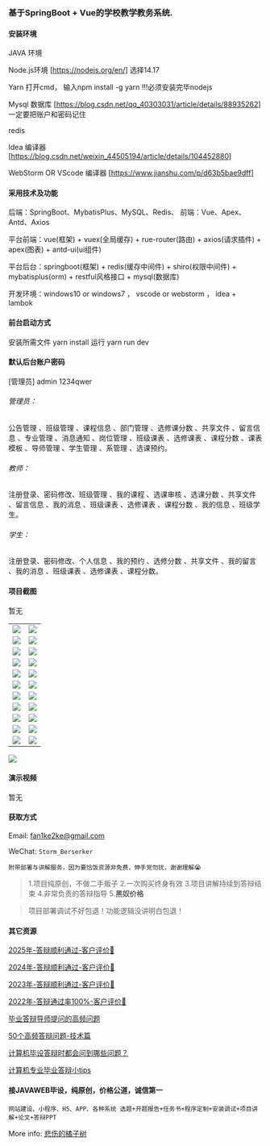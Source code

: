 ### 基于SpringBoot + Vue的学校教学教务系统.

#### 安装环境

JAVA 环境 

Node.js环境 [https://nodejs.org/en/] 选择14.17

Yarn 打开cmd， 输入npm install -g yarn !!!必须安装完毕nodejs

Mysql 数据库 [https://blog.csdn.net/qq_40303031/article/details/88935262] 一定要把账户和密码记住

redis

Idea 编译器 [https://blog.csdn.net/weixin_44505194/article/details/104452880]

WebStorm OR VScode 编译器 [https://www.jianshu.com/p/d63b5bae9dff]

#### 采用技术及功能

后端：SpringBoot、MybatisPlus、MySQL、Redis、
前端：Vue、Apex、Antd、Axios

平台前端：vue(框架) + vuex(全局缓存) + rue-router(路由) + axios(请求插件) + apex(图表)  + antd-ui(ui组件)

平台后台：springboot(框架) + redis(缓存中间件) + shiro(权限中间件) + mybatisplus(orm) + restful风格接口 + mysql(数据库)

开发环境：windows10 or windows7 ， vscode or webstorm ， idea + lambok


#### 前台启动方式
安装所需文件 yarn install 
运行 yarn run dev

#### 默认后台账户密码
[管理员]
admin
1234qwer

###### 管理员：
公告管理 、班级管理 、课程信息 、部门管理 、选修课分数 、共享文件 、留言信息 、专业管理 、消息通知 、岗位管理 、班级课表 、选修课表 、课程分数 、课表模板 、导师管理 、学生管理 、系管理 、选课预约。

###### 教师：
注册登录、密码修改、班级管理 、我的课程 、选课审核 、选课分数 、共享文件 、留言信息 、我的消息 、班级课表 、选修课表 、课程分数 、我的信息 、班级学生。

###### 学生：
注册登录、密码修改、个人信息 、我的预约 、选修分数 、共享文件 、我的留言 、我的消息 、班级课表 、选修课表 、课程分数。

#### 项目截图
暂无

|  |  |
|---------------------|---------------------|
| ![](https://fank-bucket-oss.oss-cn-beijing.aliyuncs.com/img/3a65d402-e6b8-4a08-9bae-5e1162ba9900.png) | ![](https://fank-bucket-oss.oss-cn-beijing.aliyuncs.com/img/3228e736-0c95-4541-b6a2-f267c0a411b5.png) |
| ![](https://fank-bucket-oss.oss-cn-beijing.aliyuncs.com/img/0f524a59-632b-4ca8-8634-dbe163c6f111.png) | ![](https://fank-bucket-oss.oss-cn-beijing.aliyuncs.com/img/986bf5be-9713-4e0a-a3fd-a4d9023bca79.png) |
| ![](https://fank-bucket-oss.oss-cn-beijing.aliyuncs.com/img/0ea32ddc-5600-4872-946b-9592518e5111.png) | ![](https://fank-bucket-oss.oss-cn-beijing.aliyuncs.com/img/450d4fda-9929-465e-a8f8-0fc7621c0662.png) |
| ![](https://fank-bucket-oss.oss-cn-beijing.aliyuncs.com/img/e090705b-42ee-4a64-b3b3-d8860fd068ca.png) | ![](https://fank-bucket-oss.oss-cn-beijing.aliyuncs.com/img/83b6a26d-63ec-4945-bb2f-266298539035.png) |
| ![](https://fank-bucket-oss.oss-cn-beijing.aliyuncs.com/img/d9559b0d-8631-468e-971f-b7a7d9b08ea5.png) | ![](https://fank-bucket-oss.oss-cn-beijing.aliyuncs.com/img/82fdb123-f0ea-408c-b805-db6014f49f97.png) |
| ![](https://fank-bucket-oss.oss-cn-beijing.aliyuncs.com/img/cfc50aed-ef7e-406e-ac25-00b1f9e6a206.png) | ![](https://fank-bucket-oss.oss-cn-beijing.aliyuncs.com/img/71e2faad-218a-45f1-beda-692085a92458.png) |
| ![](https://fank-bucket-oss.oss-cn-beijing.aliyuncs.com/img/c283b8c9-9057-4692-8fa2-6ec10f246f0b.png) | ![](https://fank-bucket-oss.oss-cn-beijing.aliyuncs.com/img/9f480dcf-820f-485f-ae2d-59482e7e1cb0.png) |
| ![](https://fank-bucket-oss.oss-cn-beijing.aliyuncs.com/img/b0f7a120-86c4-421c-bdf6-6e3812df2b08.png) | ![](https://fank-bucket-oss.oss-cn-beijing.aliyuncs.com/img/9b707714-0d5b-40b4-8a4a-2b9f732fcb0e.png) |
| ![](https://fank-bucket-oss.oss-cn-beijing.aliyuncs.com/img/a9900158-0699-466f-a0e9-5769cfb02251.png) | ![](https://fank-bucket-oss.oss-cn-beijing.aliyuncs.com/img/7c31c55a-3f00-4769-b271-abdd241018a0.png) |
| ![](https://fank-bucket-oss.oss-cn-beijing.aliyuncs.com/img/a0dd9c4d-057f-4469-8962-c7840457c4e4.png) | ![](https://fank-bucket-oss.oss-cn-beijing.aliyuncs.com/img/5d01df3c-01b1-42b2-a24f-31fbc8fe7545.png) |
| ![](https://fank-bucket-oss.oss-cn-beijing.aliyuncs.com/img/5261a2dd-212b-425d-8590-7940c0822f67.png) | ![](https://fank-bucket-oss.oss-cn-beijing.aliyuncs.com/img/3dd1b5a0-97ce-4726-8c9e-5e6582db2ef9.png) |

![](https://fank-bucket-oss.oss-cn-beijing.aliyuncs.com/work/936e9baf53eb9a217af4f89c616dc19.png)

#### 演示视频

暂无

#### 获取方式

Email: fan1ke2ke@gmail.com

WeChat: `Storm_Berserker`

`附带部署与讲解服务，因为要恰饭资源非免费，伸手党勿扰，谢谢理解😭`

> 1.项目纯原创，不做二手贩子 2.一次购买终身有效 3.项目讲解持续到答辩结束 4.非常负责的答辩指导 5.**黑奴价格**

> 项目部署调试不好包退！功能逻辑没讲明白包退！

#### 其它资源

[2025年-答辩顺利通过-客户评价🍜](https://berserker287.github.io/2025/06/18/2025%E5%B9%B4%E7%AD%94%E8%BE%A9%E9%A1%BA%E5%88%A9%E9%80%9A%E8%BF%87/)

[2024年-答辩顺利通过-客户评价👻](https://berserker287.github.io/2024/06/06/2024%E5%B9%B4%E7%AD%94%E8%BE%A9%E9%A1%BA%E5%88%A9%E9%80%9A%E8%BF%87/)

[2023年-答辩顺利通过-客户评价🐢](https://berserker287.github.io/2023/06/14/2023%E5%B9%B4%E7%AD%94%E8%BE%A9%E9%A1%BA%E5%88%A9%E9%80%9A%E8%BF%87/)

[2022年-答辩通过率100%-客户评价🐣](https://berserker287.github.io/2022/05/25/%E9%A1%B9%E7%9B%AE%E4%BA%A4%E6%98%93%E8%AE%B0%E5%BD%95/)

[毕业答辩导师提问的高频问题](https://berserker287.github.io/2023/06/13/%E6%AF%95%E4%B8%9A%E7%AD%94%E8%BE%A9%E5%AF%BC%E5%B8%88%E6%8F%90%E9%97%AE%E7%9A%84%E9%AB%98%E9%A2%91%E9%97%AE%E9%A2%98/)

[50个高频答辩问题-技术篇](https://berserker287.github.io/2023/06/13/50%E4%B8%AA%E9%AB%98%E9%A2%91%E7%AD%94%E8%BE%A9%E9%97%AE%E9%A2%98-%E6%8A%80%E6%9C%AF%E7%AF%87/)

[计算机毕设答辩时都会问到哪些问题？](https://www.zhihu.com/question/31020988)

[计算机专业毕业答辩小tips](https://zhuanlan.zhihu.com/p/145911029)

#### 接JAVAWEB毕设，纯原创，价格公道，诚信第一

`网站建设、小程序、H5、APP、各种系统 选题+开题报告+任务书+程序定制+安装调试+项目讲解+论文+答辩PPT`

More info: [悲伤的橘子树](https://berserker287.github.io/)


